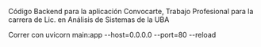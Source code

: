 Código Backend para la aplicación Convocarte, Trabajo Profesional para la carrera de Lic. en Análisis de Sistemas de la UBA

Correr con uvicorn main:app --host=0.0.0.0 --port=80 --reload
